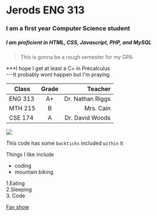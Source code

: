 # Jerods ENG 313 

<h3>I am a first year Computer Science student</h3>

<h5>I am proficient in HTML, CSS, Javascript, PHP, and MySQL</h5>

>This is gonna be a rough semester for my GPA

***I hope I get at least a C+ in Precalculus
<br>
---It probably wont happen but I'm praying

| Class         | Grade         | Teacher  |
| ------------- |:-------------:| -----:|
| ENG 313      | A+ | Dr. Nathan Riggs |
| MTH 215      | B      |   Mrs. Cain |
| CSE 174 | A      |    Dr. David Woods |

<img src="https://www.johnnyseeds.com/dw/image/v2/BBBW_PRD/on/demandware.static/-/Sites-jss-master/default/dwfd95ba5a/images/products/flowers/01814_01_sunrichorangesum.jpg?sw=387&cx=302&cy=0&cw=1196&ch=1196">

This code has some `backticks` included `within` it

Things I like include

* coding 
* mountain biking

1.Eating
<br>
2.Sleeping
<br>
3. Code

[Fav show](https://www.hbo.com/silicon-valley)
